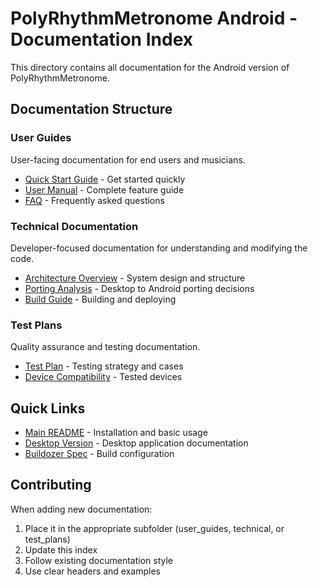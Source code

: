 # PolyRhythmMetronome Android - Documentation Index

This directory contains all documentation for the Android version of PolyRhythmMetronome.

## Documentation Structure

### User Guides
User-facing documentation for end users and musicians.

- [Quick Start Guide](user_guides/QUICK_START.md) - Get started quickly
- [User Manual](user_guides/USER_MANUAL.md) - Complete feature guide
- [FAQ](user_guides/FAQ.md) - Frequently asked questions

### Technical Documentation
Developer-focused documentation for understanding and modifying the code.

- [Architecture Overview](technical/ARCHITECTURE.md) - System design and structure
- [Porting Analysis](technical/PORTING_ANALYSIS.md) - Desktop to Android porting decisions
- [Build Guide](technical/BUILD_GUIDE.md) - Building and deploying

### Test Plans
Quality assurance and testing documentation.

- [Test Plan](test_plans/TEST_PLAN.md) - Testing strategy and cases
- [Device Compatibility](test_plans/DEVICE_COMPATIBILITY.md) - Tested devices

## Quick Links

- [Main README](../README.md) - Installation and basic usage
- [Desktop Version](../../Desktop/README.md) - Desktop application documentation
- [Buildozer Spec](../buildozer.spec) - Build configuration

## Contributing

When adding new documentation:
1. Place it in the appropriate subfolder (user_guides, technical, or test_plans)
2. Update this index
3. Follow existing documentation style
4. Use clear headers and examples
